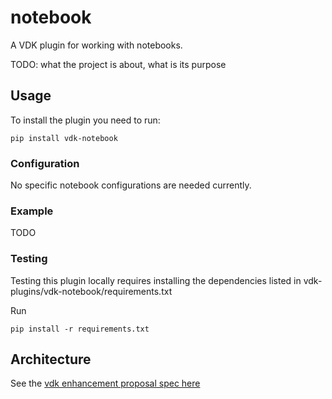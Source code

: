 # notebook

A VDK plugin for working with notebooks.

TODO: what the project is about, what is its purpose

## Usage
To install the plugin you need to run:
```
pip install vdk-notebook
```

### Configuration
No specific notebook configurations are needed currently.

### Example

TODO

### Testing
Testing this plugin locally requires installing the dependencies listed in vdk-plugins/vdk-notebook/requirements.txt

Run
```
pip install -r requirements.txt
```
## Architecture
See the [vdk enhancement proposal spec here](https://github.com/vmware/versatile-data-kit/blob/main/specs/vep-994-jupyter-notebook-integration/README.md)
